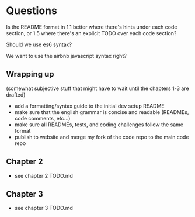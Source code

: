 

# Questions

Is the README format in 1.1 better where there's hints under each code section, or 1.5 where there's an explicit TODO over each code section?

Should we use es6 syntax?

We want to use the airbnb javascript syntax right?



## Wrapping up
(somewhat subjective stuff that might have to wait until the chapters 1-3 are drafted)
- add a formatting/syntax guide to the initial dev setup README
- make sure that the english grammar is concise and readable (READMEs, code comments, etc...)
- make sure all READMEs, tests, and coding challenges follow the same format
- publish to website and merge my fork of the code repo to the main code repo



## Chapter 2
- see chapter 2 TODO.md



## Chapter 3
- see chapter 3 TODO.md
